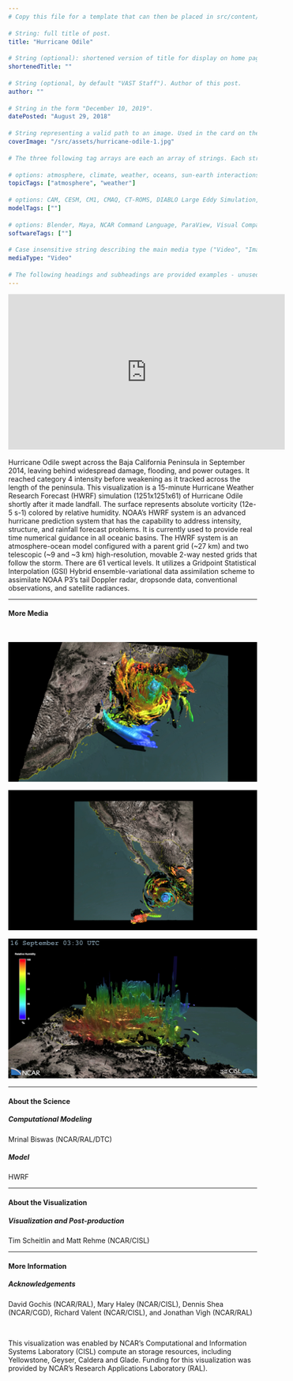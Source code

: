 ```yaml
---
# Copy this file for a template that can then be placed in src/content/visualizations. The name of this file will be used as the URL for the post.

# String: full title of post.
title: "Hurricane Odile"

# String (optional): shortened version of title for display on home page in card.
shortenedTitle: ""

# String (optional, by default "VAST Staff"). Author of this post.
author: ""

# String in the form "December 10, 2019".
datePosted: "August 29, 2018" 

# String representing a valid path to an image. Used in the card on the main page. Likely to be in the form "/src/assets/..." for images located in src/assets.
coverImage: "/src/assets/hurricane-odile-1.jpg"

# The three following tag arrays are each an array of strings. Each string (case insensitive) represents a filter from the front page. Tags that do not correspond to a current filter will be ignored for filtering.

# options: atmosphere, climate, weather, oceans, sun-earth interactions, fire dynamics, solid earth, recent publications, experimental technologies
topicTags: ["atmosphere", "weather"]

# options: CAM, CESM, CM1, CMAQ, CT-ROMS, DIABLO Large Eddy Simulation, HRRR, HWRF, MPAS, SIMA, WACCM, WRF
modelTags: [""]

# options: Blender, Maya, NCAR Command Language, ParaView, Visual Comparator, VAPOR
softwareTags: [""]

# Case insensitive string describing the main media type ("Video", "Image", "App", etc). This is displayed in the post heading as a small tag above the title.
mediaType: "Video"

# The following headings and subheadings are provided examples - unused ones can be deleted. All Markdown content below will be rendered in the frontend.
---
```


<iframe width="560" height="315" src="https://www.youtube.com/embed/t2SVpgNlJVE?si=u1XITvY0-wFmfL1E" title="YouTube video player" frameborder="0" allow="accelerometer; autoplay; clipboard-write; encrypted-media; gyroscope; picture-in-picture; web-share" referrerpolicy="strict-origin-when-cross-origin" allowfullscreen></iframe>

Hurricane Odile swept across the Baja California Peninsula in September 2014, leaving behind widespread damage, flooding, and power outages. It reached category 4 intensity before weakening as it tracked across the length of the peninsula. This visualization is a 15-minute Hurricane Weather Research Forecast (HWRF) simulation (1251x1251x61) of Hurricane Odile shortly after it made landfall. The surface represents absolute vorticity (12e-5 s-1) colored by relative humidity. NOAA’s HWRF system is an advanced hurricane prediction system that has the capability to address intensity, structure, and rainfall forecast problems. It is currently used to provide real time numerical guidance in all oceanic basins. The HWRF system is an atmosphere-ocean model configured with a parent grid (~27 km) and two telescopic (~9 and ~3 km) high-resolution, movable 2-way nested grids that follow the storm. There are 61 vertical levels. It utilizes a Gridpoint Statistical Interpolation (GSI) Hybrid ensemble-variational data assimilation scheme to assimilate NOAA P3’s tail Doppler radar, dropsonde data, conventional observations, and satellite radiances.

___

#### More Media

<br />

![Hurricane Odile](../../assets/hurricane-odile-1.jpg)

![Hurricane Odile](../../assets/hurricane-odile-2.jpg)

![Hurricane Odile](../../assets/hurricane-odile-3.jpg)

___

#### About the Science

##### Computational Modeling

Mrinal Biswas (NCAR/RAL/DTC)

##### Model

HWRF
___

#### About the Visualization

##### Visualization and Post-production

Tim Scheitlin and Matt Rehme (NCAR/CISL)

___

#### More Information

##### Acknowledgements

David Gochis (NCAR/RAL), Mary Haley (NCAR/CISL), Dennis Shea (NCAR/CGD), Richard Valent (NCAR/CISL), and Jonathan Vigh (NCAR/RAL)

<br />

This visualization was enabled by NCAR’s Computational and Information Systems Laboratory (CISL) compute an storage resources, including Yellowstone, Geyser, Caldera and Glade.  Funding for this visualization was provided by NCAR’s Research Applications Laboratory (RAL).
